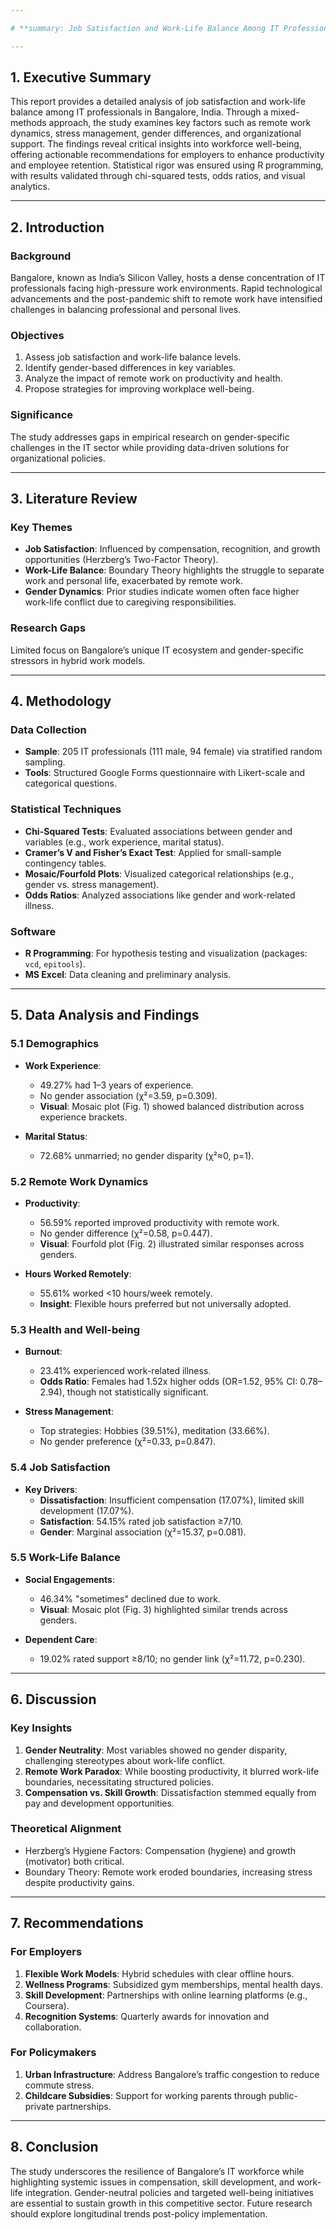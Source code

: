 ```yaml
---

# **summary: Job Satisfaction and Work-Life Balance Among IT Professionals in Bangalore**

---
```


## **1. Executive Summary**  
This report provides a detailed analysis of job satisfaction and work-life balance among IT professionals in Bangalore, India. Through a mixed-methods approach, the study examines key factors such as remote work dynamics, stress management, gender differences, and organizational support. The findings reveal critical insights into workforce well-being, offering actionable recommendations for employers to enhance productivity and employee retention. Statistical rigor was ensured using R programming, with results validated through chi-squared tests, odds ratios, and visual analytics.

---

## **2. Introduction**  
### **Background**  
Bangalore, known as India’s Silicon Valley, hosts a dense concentration of IT professionals facing high-pressure work environments. Rapid technological advancements and the post-pandemic shift to remote work have intensified challenges in balancing professional and personal lives.  

### **Objectives**  
1. Assess job satisfaction and work-life balance levels.  
2. Identify gender-based differences in key variables.  
3. Analyze the impact of remote work on productivity and health.  
4. Propose strategies for improving workplace well-being.  

### **Significance**  
The study addresses gaps in empirical research on gender-specific challenges in the IT sector while providing data-driven solutions for organizational policies.

---

## **3. Literature Review**  
### **Key Themes**  
- **Job Satisfaction**: Influenced by compensation, recognition, and growth opportunities (Herzberg’s Two-Factor Theory).  
- **Work-Life Balance**: Boundary Theory highlights the struggle to separate work and personal life, exacerbated by remote work.  
- **Gender Dynamics**: Prior studies indicate women often face higher work-life conflict due to caregiving responsibilities.  

### **Research Gaps**  
Limited focus on Bangalore’s unique IT ecosystem and gender-specific stressors in hybrid work models.

---

## **4. Methodology**  
### **Data Collection**  
- **Sample**: 205 IT professionals (111 male, 94 female) via stratified random sampling.  
- **Tools**: Structured Google Forms questionnaire with Likert-scale and categorical questions.  

### **Statistical Techniques**  
- **Chi-Squared Tests**: Evaluated associations between gender and variables (e.g., work experience, marital status).  
- **Cramer’s V and Fisher’s Exact Test**: Applied for small-sample contingency tables.  
- **Mosaic/Fourfold Plots**: Visualized categorical relationships (e.g., gender vs. stress management).  
- **Odds Ratios**: Analyzed associations like gender and work-related illness.  

### **Software**  
- **R Programming**: For hypothesis testing and visualization (packages: `vcd`, `epitools`).  
- **MS Excel**: Data cleaning and preliminary analysis.  

---

## **5. Data Analysis and Findings**  
### **5.1 Demographics**  
- **Work Experience**:  
  - 49.27% had 1–3 years of experience.  
  - No gender association (χ²=3.59, p=0.309).  
  - **Visual**: Mosaic plot (Fig. 1) showed balanced distribution across experience brackets.  

- **Marital Status**:  
  - 72.68% unmarried; no gender disparity (χ²≈0, p=1).  

### **5.2 Remote Work Dynamics**  
- **Productivity**:  
  - 56.59% reported improved productivity with remote work.  
  - No gender difference (χ²=0.58, p=0.447).  
  - **Visual**: Fourfold plot (Fig. 2) illustrated similar responses across genders.  

- **Hours Worked Remotely**:  
  - 55.61% worked <10 hours/week remotely.  
  - **Insight**: Flexible hours preferred but not universally adopted.  

### **5.3 Health and Well-being**  
- **Burnout**:  
  - 23.41% experienced work-related illness.  
  - **Odds Ratio**: Females had 1.52x higher odds (OR=1.52, 95% CI: 0.78–2.94), though not statistically significant.  

- **Stress Management**:  
  - Top strategies: Hobbies (39.51%), meditation (33.66%).  
  - No gender preference (χ²=0.33, p=0.847).  

### **5.4 Job Satisfaction**  
- **Key Drivers**:  
  - **Dissatisfaction**: Insufficient compensation (17.07%), limited skill development (17.07%).  
  - **Satisfaction**: 54.15% rated job satisfaction ≥7/10.  
  - **Gender**: Marginal association (χ²=15.37, p=0.081).  

### **5.5 Work-Life Balance**  
- **Social Engagements**:  
  - 46.34% "sometimes" declined due to work.  
  - **Visual**: Mosaic plot (Fig. 3) highlighted similar trends across genders.  

- **Dependent Care**:  
  - 19.02% rated support ≥8/10; no gender link (χ²=11.72, p=0.230).  

---

## **6. Discussion**  
### **Key Insights**  
1. **Gender Neutrality**: Most variables showed no gender disparity, challenging stereotypes about work-life conflict.  
2. **Remote Work Paradox**: While boosting productivity, it blurred work-life boundaries, necessitating structured policies.  
3. **Compensation vs. Skill Growth**: Dissatisfaction stemmed equally from pay and development opportunities.  

### **Theoretical Alignment**  
- Herzberg’s Hygiene Factors: Compensation (hygiene) and growth (motivator) both critical.  
- Boundary Theory: Remote work eroded boundaries, increasing stress despite productivity gains.  

---

## **7. Recommendations**  
### **For Employers**  
1. **Flexible Work Models**: Hybrid schedules with clear offline hours.  
2. **Wellness Programs**: Subsidized gym memberships, mental health days.  
3. **Skill Development**: Partnerships with online learning platforms (e.g., Coursera).  
4. **Recognition Systems**: Quarterly awards for innovation and collaboration.  

### **For Policymakers**  
1. **Urban Infrastructure**: Address Bangalore’s traffic congestion to reduce commute stress.  
2. **Childcare Subsidies**: Support for working parents through public-private partnerships.  

---

## **8. Conclusion**  
The study underscores the resilience of Bangalore’s IT workforce while highlighting systemic issues in compensation, skill development, and work-life integration. Gender-neutral policies and targeted well-being initiatives are essential to sustain growth in this competitive sector. Future research should explore longitudinal trends post-policy implementation.


